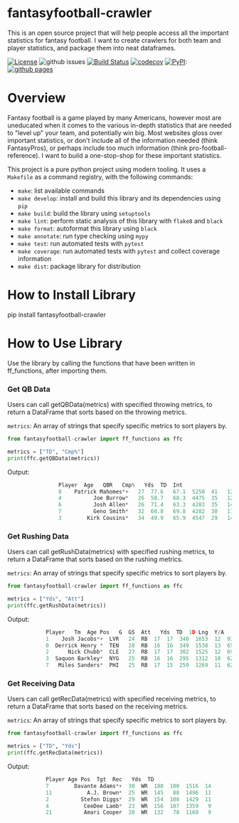 # fantasyfootball-crawler
This is an open source project that will help people access all the important statistics for fantasy football.
I want to create crawlers for both team and player statistics, and package them into neat dataframes.

[![License](https://img.shields.io/badge/License-Apache_2.0-blue.svg)](https://opensource.org/licenses/Apache-2.0)
![github issues](https://img.shields.io/github/issues/cocobird1/fantasyfootball-crawler)
[![Build Status](https://github.com/cocobird1/fantasyfootball-crawler/workflows/Build%20Status/badge.svg?branch=main)](https://github.com/cocobird1/fantasyfootball-crawler/actions?query=workflow%3A%22Build+Status%22)
[![codecov](https://codecov.io/gh/cocobird1/fantasyfootball-crawler/branch/main/graph/badge.svg)](https://codecov.io/gh/cocobird1/fantasyfootball-crawler)
[![PyPI](https://img.shields.io/pypi/v/fantasyfootball-crawler)](https://pypi.org/project/fantasyfootball-crawler/):
[![github pages](https://img.shields.io/badge/GitHub%20Page-Link-brightgreen)](https://cocobird1.github.io/fantasyfootball-crawler/)
# Overview
Fantasy football is a game played by many Americans, however most are uneducated when it comes to the various in-depth statistics that are needed to "level up" your team, and potentially win big. Most websites gloss over important statistics, or don't include all of the information needed (think FantasyPros), or perhaps include too much information (think pro-football-reference). I want to build a one-stop-shop for these important statistics.

This project is a pure python project using modern tooling. It uses a `Makefile` as a command registry, with the following commands:
- `make`: list available commands
- `make develop`: install and build this library and its dependencies using `pip`
- `make build`: build the library using `setuptools`
- `make lint`: perform static analysis of this library with `flake8` and `black`
- `make format`: autoformat this library using `black`
- `make annotate`: run type checking using `mypy`
- `make test`: run automated tests with `pytest`
- `make coverage`: run automated tests with `pytest` and collect coverage information
- `make dist`: package library for distribution

# How to Install Library
pip install fantasyfootball-crawler

# How to Use Library
Use the library by calling the functions that have been written in ff_functions, after importing them.

### Get QB Data

Users can call getQBData(metrics) with specified throwing metrics, to return a DataFrame that sorts based on the throwing metrics.

`metrics`: An array of strings that specify specific metrics to sort players by.

```python
from fantasyfootball-crawler import ff_functions as ffc

metrics = ["TD", "Cmp%"]
print(ffc.getQBData(metrics))
```
Output:
```python
                Player  Age   QBR   Cmp%   Yds  TD  Int
                0    Patrick Mahomes*+   27  77.6   67.1  5250  41   12
                4          Joe Burrow*   26  58.7   68.3  4475  35   12
                6          Josh Allen*   26  71.4   63.3  4283  35   14
                7          Geno Smith*   32  60.8   69.8  4282  30   11
                3        Kirk Cousins*   34  49.9   65.9  4547  29   14
```
### Get Rushing Data

Users can call getRushData(metrics) with specified rushing metrics, to return a DataFrame that sorts based on the rushing metrics.

`metrics`: An array of strings that specify specific metrics to sort players by.

```python
from fantasyfootball-crawler import ff_functions as ffc

metrics = ["Yds", "Att"]
print(ffc.getRushData(metrics))
```
Output: 
```python
            Player   Tm  Age Pos   G  GS  Att   Yds  TD  1D Lng  Y/A   Y/G Fmb
            1    Josh Jacobs*+  LVR   24  RB  17  17  340  1653  12  93  86  4.9  97.2   3
            0  Derrick Henry *  TEN   28  RB  16  16  349  1538  13  65  56  4.4  96.1   6
            2      Nick Chubb*  CLE   27  RB  17  17  302  1525  12  69  41  5.0  89.7   1
            3  Saquon Barkley*  NYG   25  RB  16  16  295  1312  10  62  68  4.4  82.0   1
            7   Miles Sanders*  PHI   25  RB  17  15  259  1269  11  62  40  4.9  74.6   2
 ```
            
### Get Receiving Data

Users can call getRecData(metrics) with specified receiving metrics, to return a DataFrame that sorts based on the receiving metrics.

`metrics`: An array of strings that specify specific metrics to sort players by.

```python
from fantasyfootball-crawler import ff_functions as ffc

metrics = ["TD", "Yds"]
print(ffc.getRecData(metrics))
```
Output:
```python
            Player Age Pos  Tgt  Rec   Yds  TD
            7        Davante Adams*+  30  WR  180  100  1516  14
            11           A.J. Brown*  25  WR  145   88  1496  11
            2          Stefon Diggs*  29  WR  154  108  1429  11
            4           CeeDee Lamb*  23  WR  156  107  1359   9
            21          Amari Cooper  28  WR  132   78  1160   9
```
